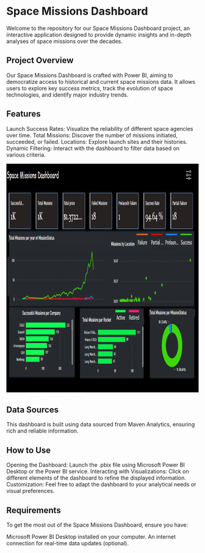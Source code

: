 # Space Missions Dashboard
Welcome to the repository for our Space Missions Dashboard project, an interactive application designed to provide dynamic insights and in-depth analyses of space missions over the decades.

## Project Overview
Our Space Missions Dashboard is crafted with Power BI, aiming to democratize access to historical and current space missions data. It allows users to explore key success metrics, track the evolution of space technologies, and identify major industry trends.

## Features
Launch Success Rates: Visualize the reliability of different space agencies over time.
Total Missions: Discover the number of missions initiated, succeeded, or failed.
Locations: Explore launch sites and their histories.
Dynamic Filtering: Interact with the dashboard to filter data based on various criteria.

<img src="Dashboard.png" width="900" height="600">

## Data Sources
This dashboard is built using data sourced from Maven Analytics, ensuring rich and reliable information.

## How to Use
Opening the Dashboard: Launch the .pbix file using Microsoft Power BI Desktop or the Power BI service.
Interacting with Visualizations: Click on different elements of the dashboard to refine the displayed information.
Customization: Feel free to adapt the dashboard to your analytical needs or visual preferences.
## Requirements
To get the most out of the Space Missions Dashboard, ensure you have:

Microsoft Power BI Desktop installed on your computer.
An internet connection for real-time data updates (optional).
